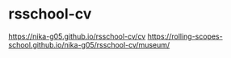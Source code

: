 # rsschool-cv
https://nika-g05.github.io/rsschool-cv/cv
https://rolling-scopes-school.github.io/nika-g05/rsschool-cv/museum/
